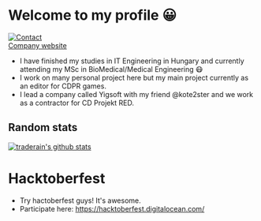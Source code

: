 # Welcome to my profile 😀

[![Contact](https://img.shields.io/badge/Contact-&#128231;-blue.svg)](mailto:hambalko.bence@gmail.com)  
[Company website](https://yigsoft.dev)
- I have finished my studies in IT Engineering in Hungary and currently attending my MSc in BioMedical/Medical Engineering 😷
- I work on many personal project here but my main project currently as an editor for CDPR games.
- I lead a company called Yigsoft with my friend @kote2ster and we work as a contractor for CD Projekt RED.
## Random stats

[![traderain's github stats](https://github-readme-stats.vercel.app/api?username=traderain)](https://github.com/anuraghazra/github-readme-stats)

# Hacktoberfest
- Try hactoberfest guys! It's awesome.
- Participate here: https://hacktoberfest.digitalocean.com/
